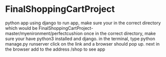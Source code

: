 # FinalShoppingCartProject
python app using django
to run app, make sure your in the correct directory which would be FinalShoppingCartProject-master/myenironment/perfectcushion
once in the correct directory, make sure your have python3 installed and django. 
in the terminal, type python manage.py runserver
click on the link and a browser should pop up. 
next in the browser add to the address /shop to see app
